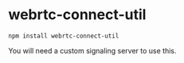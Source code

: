 # webrtc-connect-util
`
npm install webrtc-connect-util
`

You will need a custom signaling server to use this.
